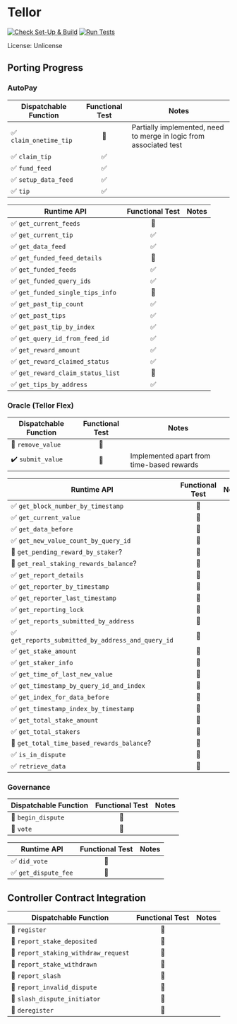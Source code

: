 # Tellor

[![Check Set-Up & Build](https://github.com/evilrobot-01/substrate-pallets/actions/workflows/check.yml/badge.svg?branch=tellor)](https://github.com/evilrobot-01/substrate-pallets/actions/workflows/check.yml)
[![Run Tests](https://github.com/evilrobot-01/substrate-pallets/actions/workflows/test.yml/badge.svg?branch=tellor)](https://github.com/evilrobot-01/substrate-pallets/actions/workflows/test.yml)

License: Unlicense

## Porting Progress

### AutoPay

| Dispatchable Function                  |    Functional Test     | Notes                                                              |
|----------------------------------------|:----------------------:|--------------------------------------------------------------------|
| :white_check_mark: `claim_onetime_tip` | :white_square_button:  | Partially implemented, need to merge in logic from associated test |
| :white_check_mark: `claim_tip`         |   :white_check_mark:   |                                                                    |
| :white_check_mark: `fund_feed`         |   :white_check_mark:   |                                                                    |
| :white_check_mark: `setup_data_feed`   |   :white_check_mark:   |                                                                    |
| :white_check_mark: `tip`               |   :white_check_mark:   |                                                                    |

| Runtime API                                       |    Functional Test    | Notes |
|---------------------------------------------------|:---------------------:|-------|
| :white_check_mark: `get_current_feeds`            | :white_square_button: |       |
| :white_check_mark: `get_current_tip`              |  :white_check_mark:   |       |
| :white_check_mark: `get_data_feed`                |  :white_check_mark:   |       |
| :white_check_mark: `get_funded_feed_details `     | :white_square_button: |       |
| :white_check_mark: `get_funded_feeds`             |  :white_check_mark:   |       |
| :white_check_mark: `get_funded_query_ids`         |  :white_check_mark:   |       |
| :white_check_mark: `get_funded_single_tips_info`  | :white_square_button: |       |
| :white_check_mark: `get_past_tip_count`           |  :white_check_mark:   |       |
| :white_check_mark: `get_past_tips`                |  :white_check_mark:   |       |
| :white_check_mark: `get_past_tip_by_index`        |  :white_check_mark:   |       |
| :white_check_mark: `get_query_id_from_feed_id`    |  :white_check_mark:   |       |
| :white_check_mark: `get_reward_amount`            |  :white_check_mark:   |       |
| :white_check_mark: `get_reward_claimed_status`    |  :white_check_mark:   |       |
| :white_check_mark: `get_reward_claim_status_list` | :white_square_button: |       |
| :white_check_mark: `get_tips_by_address`          |  :white_check_mark:   |       |


### Oracle (Tellor Flex)

| Dispatchable Function                |    Functional Test     | Notes                                     |
|--------------------------------------|:----------------------:|-------------------------------------------|
| :white_square_button: `remove_value` | :white_square_button:  |                                           |
| :heavy_check_mark: `submit_value`    | :white_square_button:  | Implemented apart from time-based rewards |

| Runtime API                                                        |    Functional Test     | Notes |
|--------------------------------------------------------------------|:----------------------:|-------|
| :white_check_mark: `get_block_number_by_timestamp`                 | :white_square_button:  |       |
| :white_check_mark: `get_current_value`                             | :white_square_button:  |       |
| :white_check_mark: `get_data_before`                               | :white_square_button:  |       |
| :white_check_mark: `get_new_value_count_by_query_id`               | :white_square_button:  |       |
| :white_square_button: `get_pending_reward_by_staker`?              | :white_square_button:  |       |
| :white_square_button: `get_real_staking_rewards_balance`?          | :white_square_button:  |       |
| :white_check_mark: `get_report_details`                            | :white_square_button:  |       |
| :white_check_mark: `get_reporter_by_timestamp`                     | :white_square_button:  |       |
| :white_check_mark: `get_reporter_last_timestamp`                   | :white_square_button:  |       |
| :white_check_mark: `get_reporting_lock`                            | :white_square_button:  |       |
| :white_check_mark: `get_reports_submitted_by_address`              | :white_square_button:  |       |
| :white_check_mark: `get_reports_submitted_by_address_and_query_id` | :white_square_button:  |       |
| :white_check_mark: `get_stake_amount`                              | :white_square_button:  |       |
| :white_check_mark: `get_staker_info`                               | :white_square_button:  |       |
| :white_check_mark: `get_time_of_last_new_value`                    | :white_square_button:  |       |
| :white_check_mark: `get_timestamp_by_query_id_and_index`           | :white_square_button:  |       |
| :white_check_mark: `get_index_for_data_before`                     | :white_square_button:  |       |
| :white_check_mark: `get_timestamp_index_by_timestamp`              | :white_square_button:  |       |
| :white_check_mark: `get_total_stake_amount`                        | :white_square_button:  |       |
| :white_check_mark: `get_total_stakers`                             | :white_square_button:  |       |
| :white_square_button: `get_total_time_based_rewards_balance`?      | :white_square_button:  |       |
| :white_check_mark: `is_in_dispute`                                 | :white_square_button:  |       |
| :white_check_mark: `retrieve_data`                                 | :white_square_button:  |       |

### Governance

| Dispatchable Function                 |    Functional Test     | Notes |
|---------------------------------------|:----------------------:|-------|
| :white_square_button: `begin_dispute` | :white_square_button:  |       |
| :white_square_button: `vote`          | :white_square_button:  |       |

| Runtime API                          |    Functional Test    | Notes |
|--------------------------------------|:---------------------:|-------|
| :white_check_mark: `did_vote`        | :white_square_button: |       |
| :white_check_mark: `get_dispute_fee` | :white_square_button: |       |

## Controller Contract Integration

| Dispatchable Function                                   |    Functional Test    | Notes |
|---------------------------------------------------------|:---------------------:|-------|
| :white_square_button: `register`                        | :white_square_button: |       |
| :white_square_button: `report_stake_deposited`          | :white_square_button: |       |
| :white_square_button: `report_staking_withdraw_request` | :white_square_button: |       |
| :white_square_button: `report_stake_withdrawn`          | :white_square_button: |       |
| :white_square_button: `report_slash`                    | :white_square_button: |       |
| :white_square_button: `report_invalid_dispute`          | :white_square_button: |       |
| :white_square_button: `slash_dispute_initiator`         | :white_square_button: |       |
| :white_square_button: `deregister`                      | :white_square_button: |       |
